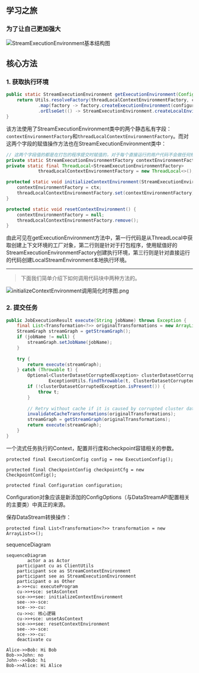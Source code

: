 ## 学习之旅
### 为了让自己更加强大

![StreamExecutionEnvironment基本结构图](../image/StreamExecutionEnvironment基本结构图.png)

## 核心方法

### 1. 获取执行环境

```java
public static StreamExecutionEnvironment getExecutionEnvironment(Configuration configuration) {
    return Utils.resolveFactory(threadLocalContextEnvironmentFactory, contextEnvironmentFactory)
            .map(factory -> factory.createExecutionEnvironment(configuration))
            .orElseGet(() -> StreamExecutionEnvironment.createLocalEnvironment(configuration));
}
```

​		该方法使用了StreamExecutionEnvironment类中的两个静态私有字段：`contextEnvironmentFactory`和`threadLocalContextEnvironmentFactory`。而对这两个字段的赋值操作方法也在StreamExecutionEnvironment类中：

```java
// 这两个字段值的都是在打包的程序提交时赋值的，对于每个直接运行的用户代码不会做任何修改
private static StreamExecutionEnvironmentFactory contextEnvironmentFactory = null;
private static final ThreadLocal<StreamExecutionEnvironmentFactory>
            threadLocalContextEnvironmentFactory = new ThreadLocal<>();

protected static void initializeContextEnvironment(StreamExecutionEnvironmentFactory ctx) {
    contextEnvironmentFactory = ctx;
    threadLocalContextEnvironmentFactory.set(contextEnvironmentFactory);
}

protected static void resetContextEnvironment() {
    contextEnvironmentFactory = null;
    threadLocalContextEnvironmentFactory.remove();
}
```

​		由此可见在getExecutionEnvironment方法中，第一行代码是从ThreadLocal中获取创建上下文环境的工厂对象，第二行则是针对于打包程序，使用赋值好的StreamExecutionEnvironmentFactory创建执行环境，第三行则是针对直接运行的代码创建LocalStreamEnvironment本地执行环境。

---

> 下面我们简单介绍下如何调用代码块中两种方法的。

![initializeContextEnvironment调用简化时序图.png](../image/initializeContextEnvironment调用简化时序图.png)





### 2. 提交任务

```java
public JobExecutionResult execute(String jobName) throws Exception {
    final List<Transformation<?>> originalTransformations = new ArrayList<>(transformations);
    StreamGraph streamGraph = getStreamGraph();
    if (jobName != null) {
        streamGraph.setJobName(jobName);
    }
  
    try {
        return execute(streamGraph);
    } catch (Throwable t) {
        Optional<ClusterDatasetCorruptedException> clusterDatasetCorruptedException =
                ExceptionUtils.findThrowable(t, ClusterDatasetCorruptedException.class);
        if (!clusterDatasetCorruptedException.isPresent()) {
          	throw t;
        }
      
        // Retry without cache if it is caused by corrupted cluster dataset.
        invalidateCacheTransformations(originalTransformations);
        streamGraph = getStreamGraph(originalTransformations);
        return execute(streamGraph);
    }
}
```





一个流式任务执行的Context，配置并行度和checkpoint容错相关的参数。

`protected final ExecutionConfig config = new ExecutionConfig();`

`protected final CheckpointConfig checkpointCfg = new CheckpointConfig();`

`protected final Configuration configuration;`

Configuration对象应该是新添加的ConfigOptions（与DataStreamAPI配置相关的主要类）中真正的来源。







保存DataStream转换操作：

`protected final List<Transformation<?>> transformation = new ArrayList<>();`

sequenceDiagram

```mermaid
sequenceDiagram
		actor a as Actor
    participant cu as ClientUtils
    participant sce as StreamContextEnvironment
    participant see as StreamExecutionEnvironment
    participant o as Other
    a->>+cu: executeProgram
    cu->>+sce: setAsContext
    sce->>+see: initializeContextEnvironment
    see-->>-sce: 
    sce-->>-cu: 
    cu->>o: 核心逻辑
    cu->>+sce: unsetAsContext
    sce->>+see: resetContextEnvironment
    see-->>-sce: 
    sce-->>-cu: 
    deactivate cu
```



```sequence
Alice->>Bob: Hi Bob
Bob->>John: no
John-->>Bob: hi
Bob->>Alice: Hi Alice
```


